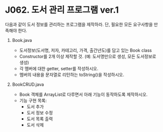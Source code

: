 # J062. 도서 관리 프로그램 ver.1
다음과 같이 도서 정보를 관리하는 프로그램을 제작하라. 단, 필요한 모든 요구사항을 만족해야 한다.

1) Book.java
    - 도서정보(도서명, 저자, 카테고리, 가격, 출간년도)를 담고 있는 Book class
    - Constructor를 2개 이상 제작할 것. (예: 도서명만으로 생성, 모든 도서정보로 생성)
    - 각 멤버에 대한 getter, setter를 작성하시오.
    - 멤버의 내용을 문자열로 리턴하는 toString()을 작성하시오.

2) BookCRUD.java
    - Book 객체를 ArrayList로 다루면서 아래 기능이 동작하도록 제작하시오.
    - 기능 구현 목록:
      - 도서 추가
      - 도서 정보 수정
      - 도서 목록 출력
      - 도서 삭제